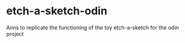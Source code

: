 # etch-a-sketch-odin
Aims to replicate the functioning of the toy etch-a-sketch for the odin project
